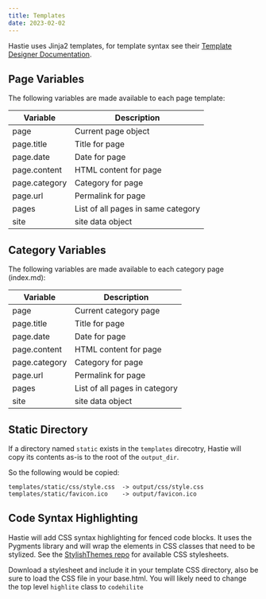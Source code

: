 ```yaml
---
title: Templates
date: 2023-02-02
---
```


Hastie uses Jinja2 templates, for template syntax see their [Template Designer
Documentation](https://jinja.palletsprojects.com/en/3.1.x/templates/).


## Page Variables

The following variables are made available to each page template:

Variable      | Description
------------- | ----------------------
page          | Current page object
page.title    | Title for page
page.date     | Date for page
page.content  | HTML content for page
page.category | Category for page
page.url      | Permalink for page
pages         | List of all pages in same category
site          | site data object


## Category Variables

The following variables are made available to each category page (index.md):

Variable      | Description
------------- | ----------------------
page          | Current category page
page.title    | Title for page
page.date     | Date for page
page.content  | HTML content for page
page.category | Category for page
page.url      | Permalink for page
pages         | List of all pages in category
site          | site data object


## Static  Directory

If a directory named `static` exists in the `templates` direcotry, Hastie will
copy its contents as-is to the root of the `output_dir`.

So the following would be copied:

```
templates/static/css/style.css  -> output/css/style.css
templates/static/favicon.ico    -> output/favicon.ico
```


## Code Syntax Highlighting

Hastie will add CSS syntax highlighting for fenced code blocks. It uses the
Pygments library and will wrap the elements in CSS classes that need to be
stylized. See the [StylishThemes repo](https://github.com/StylishThemes/Syntax-Themes/tree/master/pygments)
for available CSS stylesheets.

Download a stylesheet and include it in your template CSS directory, also be
sure to load the CSS file in your base.html. You will likely need to change
the top level `highlite` class to `codehilite`
